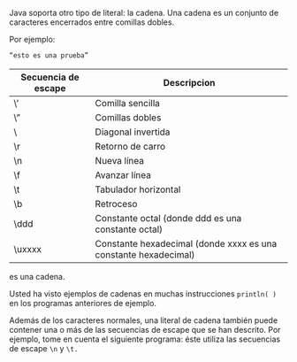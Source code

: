 Java soporta otro tipo de literal: la cadena. Una cadena es un conjunto de caracteres encerrados entre comillas dobles. 

Por ejemplo: 

```java
“esto es una prueba”
```

| Secuencia de escape                                              | Descripcion                                        |
| ---------------------------------------------------------------- | -------------------------------------------------- |
| \’                      | Comilla sencilla                                   |
| \”                                                               | Comillas dobles                                    |
| \\                                                               | Diagonal invertida                                 |
| \r                                                               | Retorno de carro                                   |
| \n                                                               | Nueva línea                                        |
| \f                                                               | Avanzar línea                                      |
| \t                                                               | Tabulador horizontal                               |
| \b                                                               | Retroceso                                          |
| \ddd                                                             | Constante octal (donde ddd es una constante octal) |
| \uxxxx                                                           | Constante hexadecimal (donde xxxx es una constante hexadecimal)                             |

es una cadena. 

Usted ha visto ejemplos de cadenas en muchas instrucciones ``println( )`` en los programas anteriores de ejemplo. 

Además de los caracteres normales, una literal de cadena también puede contener una o más de las secuencias de escape que se han descrito. Por ejemplo, tome en cuenta el siguiente programa: éste utiliza las secuencias de escape ``\n`` y ``\t.``